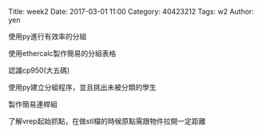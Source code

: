Title: week2
Date: 2017-03-01 11:00
Category: 40423212
Tags: w2
Author: yen

使用py進行有效率的分組
<!-- PELICAN_END_SUMMARY -->
<p>使用ethercalc製作簡易的分組表格</p>
<p>認識cp950(大五碼)</p>
<p>使用py建立分組程序，並且挑出未被分類的學生</p>
<p>製作簡易連桿組</p>
<p>了解vrep起始抓點，在做stl檔的時候原點需跟物件拉開一定距離</p>